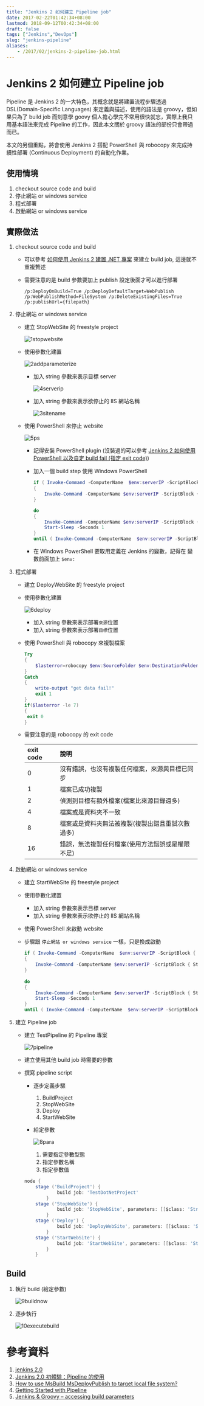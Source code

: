 ```yaml
---
title: "Jenkins 2 如何建立 Pipeline job"
date: 2017-02-22T01:42:34+08:00
lastmod: 2018-09-12T00:42:34+08:00
draft: false
tags: ["Jenkins","DevOps"]
slug: "jenkins-pipeline"
aliases:
    - /2017/02/jenkins-2-pipeline-job.html
---
```

# Jenkins 2 如何建立 Pipeline job
Pipeline 是 Jenkins 2 的一大特色，其概念就是將建置流程步驟透過 DSL(Domain-Specific Languages) 來定義與描述，使用的語法是 groovy，但如果只為了 build job 而刻意學 goovy 個人擔心學完不常用很快就忘，實際上我只用基本語法來完成 Pipeline 的工作，因此本文關於 groovy 語法的部份只會帶過而已。

本文的另個重點，將會使用 Jenkins 2 搭配 PowerShell 與 robocopy 來完成持續性部署 (Continuous Deployment) 的自動化作業。

## 使用情境
1. checkout source code and build
2. 停止網站 or windows service
3. 程式部署
4. 啟動網站 or windows service

## 實際做法
1. checkout source code and build
    - 可以參考 [如何使用 Jenkins 2 建置 .NET 專案](http://blog.yowko.com/2017/02/jenkins-2-build-dotnet-project.html) 來建立 build job, 這邊就不重複贅述
    - 需要注意的是 build 參數要加上 publish 設定後面才可以進行部署
        
        ```
        /p:DeployOnBuild=True /p:DeployDefaultTarget=WebPublish /p:WebPublishMethod=FileSystem /p:DeleteExistingFiles=True /p:publishUrl={filepath}
        ```
2. 停止網站 or windows service
    - 建立 StopWebSite 的 freestyle project
        
        ![1stopwebsite](https://cloud.githubusercontent.com/assets/3851540/23155475/a52e8b68-f84d-11e6-917c-0bce2431dc8e.png) 
    - 使用參數化建置
        
        ![2addparameterize](https://cloud.githubusercontent.com/assets/3851540/23155477/a53cb65c-f84d-11e6-812f-b959cee8e16c.png) 
        - 加入 string 參數來表示目標 server
            
            ![4serverip](https://cloud.githubusercontent.com/assets/3851540/23155480/a552f232-f84d-11e6-9faa-3bce3f7012f4.png) 
        - 加入 string 參數來表示欲停止的 IIS 網站名稱
            
            ![3sitename](https://cloud.githubusercontent.com/assets/3851540/23155479/a5483c16-f84d-11e6-8b62-758fc4a2a259.png)
    - 使用 PowerShell 來停止 website
        
        ![5ps](https://cloud.githubusercontent.com/assets/3851540/23155470/a4ed669c-f84d-11e6-8113-15045775ea85.png)
        - 記得安裝 PowerShell plugin (沒裝過的可以參考 [Jenkins 2 如何使用 PowerShell 以及自定 build fail (指定 exit code)](https://blog.yowko.com/2017/02/jenkins2-powershell-plugin.html))
        - 加入一個 build step 使用 Windows PowerShell
            
            ```ps1
            if ( Invoke-Command -ComputerName  $env:serverIP -ScriptBlock { (Get-WebAppPoolState -Name $args[0]).Value -eq "Started" } -argumentlist $env:siteName)
            {
                Invoke-Command -ComputerName $env:serverIP -ScriptBlock { Stop-WebAppPool -Name $args[0] } -argumentlist $env:siteName
            }
            
            do
            {
                Invoke-Command -ComputerName $env:serverIP -ScriptBlock { Stop-WebAppPool -Name $args[0] } -argumentlist $env:siteName
                Start-Sleep -Seconds 1
            }
            until ( Invoke-Command -ComputerName  $env:serverIP -ScriptBlock { (Get-WebAppPoolState -Name $args[0]).Value -eq "Stopped" } -argumentlist $env:siteName  )
            ```
        - 在 Windows PowerShell 要取用定義在 Jenkins 的變數，記得在 變數前面加上 `$env:`
        
3. 程式部署
    - 建立 DeployWebSite 的 freestyle project
    - 使用參數化建置
        
        ![6deploy](https://cloud.githubusercontent.com/assets/3851540/23155471/a517c63a-f84d-11e6-8184-5ec8647ed054.png) 
        - 加入 string 參數來表示部署`來源`位置
        - 加入 string 參數來表示部署`目標`位置
    - 使用 PowerShell 與 robocopy 來複製檔案
        
        ```ps1
        Try
        {
            $lasterror=robocopy $env:SourceFolder $env:DestinationFolder *.* /E /MT /purge
        }
        Catch
        {
            write-output "get data fail!"
            exit 1
        }
        if($lasterror -le 7)
        {
         exit 0
        }
        ```
     - 需要注意的是 robocopy 的 exit code
     
        exit code|	說明
        :---|:---
        0|	沒有錯誤，也沒有複製任何檔案，來源與目標已同步
        1|	檔案已成功複製
        2|	偵測到目標有額外檔案(檔案比來源目錄還多)
        4|	檔案或是資料夾不一致
        8|	檔案或是資料夾無法被複製(複製出錯且重試次數過多)
        16|	錯誤，無法複製任何檔案(使用方法錯誤或是權限不足)

4. 啟動網站 or windows service
    - 建立 StartWebSite 的 freestyle project
    - 使用參數化建置
        - 加入 string 參數來表示目標 server
        - 加入 string 參數來表示欲停止的 IIS 網站名稱
    - 使用 PowerShell 來啟動 website
    - 步驟跟  `停止網站 or windows service` 一樣，只是換成啟動
        
        ```ps1
        if ( Invoke-Command -ComputerName  $env:serverIP -ScriptBlock { (Get-WebAppPoolState -Name $args[0]).Value -eq "Stopped" } -argumentlist $env:siteName)
        {
            Invoke-Command -ComputerName $env:serverIP -ScriptBlock { Start-WebAppPool -Name $args[0] } -argumentlist $env:siteName
        }
            
        do
        {
            Invoke-Command -ComputerName $env:serverIP -ScriptBlock { Start-WebAppPool -Name $args[0] } -argumentlist $env:siteName
            Start-Sleep -Seconds 1
        }
        until ( Invoke-Command -ComputerName  $env:serverIP -ScriptBlock { (Get-WebAppPoolState -Name $args[0]).Value -eq "Started" } -argumentlist $env:siteName  )
        ```
5. 建立 Pipeline job
    - 建立 TestPipeline 的 Pipeline 專案
        
        ![7pipeline](https://cloud.githubusercontent.com/assets/3851540/23155472/a5264aca-f84d-11e6-8f89-240551f49d9c.png)
    - 建立使用其他 build job 時需要的參數
    - 撰寫 pipeline script
        - 逐步定義步驟
            1. BuildProject
            2. StopWebSite
            3. Deploy
            4. StartWebSite
        - 給定參數
            
            ![8para](https://cloud.githubusercontent.com/assets/3851540/23155473/a528ffae-f84d-11e6-843f-b1a28608e1ac.png)  
            1. 需要指定參數型態
            2. 指定參數名稱
            3. 指定參數值
        
        ```groovy
        node {
            stage ('BuildProject') {
            		build job: 'TestDotNetProject'
            	}
            stage ('StopWebSite') {
            		build job: 'StopWebSite', parameters: [[$class: 'StringParameterValue', name: 'serverIP', value: params.serverIP],[$class: 'StringParameterValue', name: 'siteName', value: params.siteName]]   
            	}    
            stage ('Deploy') {
            		build job: 'DeployWebSite', parameters: [[$class: 'StringParameterValue', name: 'SourceFolder', value: params.SourceFolder],[$class: 'StringParameterValue', name: 'DestinationFolder', value: params.DestinationFolder]]   
            	}
            stage ('StartWebSite') {
            		build job: 'StartWebSite', parameters: [[$class: 'StringParameterValue', name: 'serverIP', value: params.serverIP],[$class: 'StringParameterValue', name: 'siteName', value: params.siteName]]   
            	}
            }
        ```
## Build
1. 執行 build (給定參數)
    
    ![9buildnow](https://cloud.githubusercontent.com/assets/3851540/23155476/a52ec6fa-f84d-11e6-9c28-6d2fa197ef1f.png)
2. 逐步執行
    
    ![10executebuild](https://cloud.githubusercontent.com/assets/3851540/23155474/a52d0b9e-f84d-11e6-9a3d-239faf895706.png) 


# 參考資料
1. [jenkins 2.0](http://jenkins.readbook.tw/jenkins/jenkins2/index.html)
2. [Jenkins 2.0 初體驗：Pipeline 的使用](http://trunk-studio.com/blog/jenkins-2-preview/)
3. [How to use MsBuild MsDeployPublish to target local file system?](http://stackoverflow.com/questions/9169341/how-to-use-msbuild-msdeploypublish-to-target-local-file-system)
4. [Getting Started with Pipeline](https://jenkins.io/doc/book/pipeline/getting-started/)
5. [Jenkins & Groovy – accessing build parameters](https://rucialk.wordpress.com/2016/03/17/jenkins-groovy-accessing-build-parameters/)